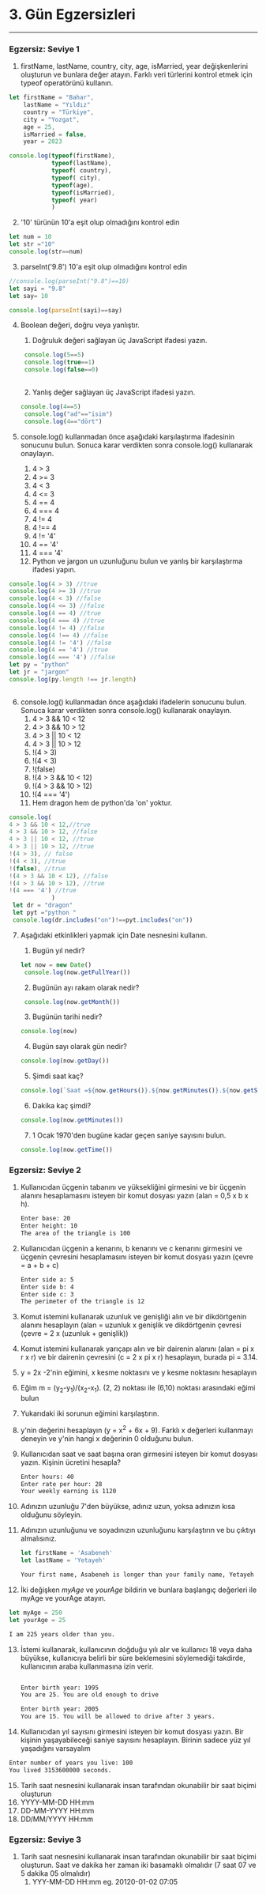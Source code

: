 # 3. Gün Egzersizleri
--------------


### Egzersiz: Seviye 1

1. firstName, lastName, country, city, age, isMarried, year değişkenlerini oluşturun ve bunlara değer atayın. Farklı veri türlerini kontrol etmek için typeof operatörünü kullanın.
````js
let firstName = "Bahar",
    lastName = "Yıldız"
    country = "Türkiye",
    city = "Yozgat",
    age = 25,
    isMarried = false,
    year = 2023

console.log(typeof(firstName),
            typeof(lastName),
            typeof( country),
            typeof( city),
            typeof(age),
            typeof(isMarried),
            typeof( year)
            ) 
````
2. '10' türünün 10'a eşit olup olmadığını kontrol edin
````js
let num = 10
let str ="10"
console.log(str==num)
````
3. parseInt('9.8') 10'a eşit olup olmadığını kontrol edin
````js
//console.log(parseInt("9.8")==10)
let sayi = "9.8"
let say= 10

console.log(parseInt(sayi)==say)
````
4. Boolean değeri, doğru veya yanlıştır.
   1. Doğruluk değeri sağlayan üç JavaScript ifadesi yazın.
   ````js
    console.log(5==5)
    console.log(true==1)
    console.log(false==0)
    
   ````
   2. Yanlış değer sağlayan üç JavaScript ifadesi yazın.
   ````js
   console.log(4==5)
    console.log("ad"=="isim")
    console.log(4=="dört")
   ````

5. console.log() kullanmadan önce aşağıdaki karşılaştırma ifadesinin sonucunu bulun. Sonuca karar verdikten sonra console.log() kullanarak onaylayın.
   1. 4 > 3
   2. 4 >= 3
   3. 4 < 3
   4. 4 <= 3
   5. 4 == 4
   6. 4 === 4
   7. 4 != 4
   8. 4 !== 4
   9. 4 != '4'
   10. 4 == '4'
   11. 4 === '4'
   12. Python ve jargon un uzunluğunu bulun ve yanlış bir karşılaştırma ifadesi yapın.
````js
console.log(4 > 3) //true
console.log(4 >= 3) //true
console.log(4 < 3) //false
console.log(4 <= 3) //false
console.log(4 == 4) //true
console.log(4 === 4) //true
console.log(4 != 4) //false
console.log(4 !== 4) //false
console.log(4 != '4') //false
console.log(4 == '4') //true
console.log(4 === '4') //false
let py = "python"
let jr = "jargon"
console.log(py.length !== jr.length)
    
````

6. console.log() kullanmadan önce aşağıdaki ifadelerin sonucunu bulun. Sonuca karar verdikten sonra console.log() kullanarak onaylayın.
   1. 4 > 3 && 10 < 12
   2. 4 > 3 && 10 > 12
   3. 4 > 3 || 10 < 12
   4. 4 > 3 || 10 > 12
   5. !(4 > 3)
   6. !(4 < 3)
   7. !(false)
   8. !(4 > 3 && 10 < 12)
   9. !(4 > 3 && 10 > 12)
   10. !(4 === '4')
   11. Hem dragon hem de python'da 'on' yoktur.
````js
console.log(
4 > 3 && 10 < 12,//true
4 > 3 && 10 > 12, //false
4 > 3 || 10 < 12, //true
4 > 3 || 10 > 12, //true
!(4 > 3), // false
!(4 < 3), //true
!(false), //true
!(4 > 3 && 10 < 12), //false
!(4 > 3 && 10 > 12), //true
!(4 === '4') //true
            )
 let dr = "dragon"   
 let pyt ="python "
 console.log(dr.includes("on")!==pyt.includes("on"))
````

7. Aşağıdaki etkinlikleri yapmak için Date nesnesini kullanın.
   1. Bugün yıl nedir?

   ````js
   let now = new Date()
    console.log(now.getFullYear())
   ````
   2. Bugünün ayı rakam olarak nedir?
   ````js
    console.log(now.getMonth()) 

   ````
   3. Bugünün tarihi nedir?
   ````js
   console.log(now)
   ````
   4. Bugün sayı olarak gün nedir?
   ````js
   console.log(now.getDay())
   
   ````

   5. Şimdi saat kaç?
   ````js
   console.log(`Saat =${now.getHours()}.${now.getMinutes()}.${now.getSeconds()}`)
   ````
   6. Dakika kaç şimdi?
   ````js
   console.log(now.getMinutes())
   ````
   7. 1 Ocak 1970'den bugüne kadar geçen saniye sayısını bulun.
   ````js
   console.log(now.getTime())
   ````

### Egzersiz: Seviye 2

1. Kullanıcıdan üçgenin tabanını ve yüksekliğini girmesini ve bir üçgenin alanını hesaplamasını isteyen bir komut dosyası yazın (alan = 0,5 x b x h).

   ```sh
   Enter base: 20
   Enter height: 10
   The area of the triangle is 100
   ```

2. Kullanıcıdan üçgenin a kenarını, b kenarını ve c kenarını girmesini ve üçgenin çevresini hesaplamasını isteyen bir komut dosyası yazın (çevre = a + b + c)

   ```sh
   Enter side a: 5
   Enter side b: 4
   Enter side c: 3
   The perimeter of the triangle is 12
   ```

3. Komut istemini kullanarak uzunluk ve genişliği alın ve bir dikdörtgenin alanını hesaplayın (alan = uzunluk x genişlik ve dikdörtgenin çevresi (çevre = 2 x (uzunluk + genişlik))
4. Komut istemini kullanarak yarıçapı alın ve bir dairenin alanını (alan = pi x r x r) ve bir dairenin çevresini (c = 2 x pi x r) hesaplayın, burada pi = 3.14.
5. y = 2x -2'nin eğimini, x kesme noktasını ve y kesme noktasını hesaplayın
6. Eğim m = (y<sub>2</sub>-y<sub>1</sub>)/(x<sub>2</sub>-x<sub>1</sub>). (2, 2) noktası ile (6,10) noktası arasındaki eğimi bulun
7. Yukarıdaki iki sorunun eğimini karşılaştırın.
8. y'nin değerini hesaplayın (y = x<sup>2</sup> + 6x + 9). Farklı x değerleri kullanmayı deneyin ve y'nin hangi x değerinin 0 olduğunu bulun.
9. Kullanıcıdan saat ve saat başına oran girmesini isteyen bir komut dosyası yazın. Kişinin ücretini hesapla?

    ```sh
    Enter hours: 40
    Enter rate per hour: 28
    Your weekly earning is 1120
    ```

10. Adınızın uzunluğu 7'den büyükse, adınız uzun, yoksa adınızın kısa olduğunu söyleyin.
11. Adınızın uzunluğunu ve soyadınızın uzunluğunu karşılaştırın ve bu çıktıyı almalısınız.

    ```js
    let firstName = 'Asabeneh'
    let lastName = 'Yetayeh'
    ```

    ```sh
    Your first name, Asabeneh is longer than your family name, Yetayeh
    ```

12. İki değişken _myAge_ ve _yourAge_ bildirin ve bunlara başlangıç değerleri ile myAge ve yourAge atayın.

   ```js
   let myAge = 250
   let yourAge = 25
   ```

   ```sh
   I am 225 years older than you.
   ```

13. İstemi kullanarak, kullanıcının doğduğu yılı alır ve kullanıcı 18 veya daha büyükse, kullanıcıya belirli bir süre beklemesini söylemediği takdirde, kullanıcının araba kullanmasına izin verir.
    ```sh

    Enter birth year: 1995
    You are 25. You are old enough to drive

    Enter birth year: 2005
    You are 15. You will be allowed to drive after 3 years.
    ```

14. Kullanıcıdan yıl sayısını girmesini isteyen bir komut dosyası yazın. Bir kişinin yaşayabileceği saniye sayısını hesaplayın. Birinin sadece yüz yıl yaşadığını varsayalım

   ```sh
   Enter number of years you live: 100
   You lived 3153600000 seconds.
   ```

15. Tarih saat nesnesini kullanarak insan tarafından okunabilir bir saat biçimi oluşturun
   1. YYYY-MM-DD HH:mm
   2. DD-MM-YYYY HH:mm
   3. DD/MM/YYYY HH:mm

### Egzersiz: Seviye 3

1. Tarih saat nesnesini kullanarak insan tarafından okunabilir bir saat biçimi oluşturun. Saat ve dakika her zaman iki basamaklı olmalıdır (7 saat 07 ve 5 dakika 05 olmalıdır)
   1. YYY-MM-DD HH:mm eg. 20120-01-02 07:05